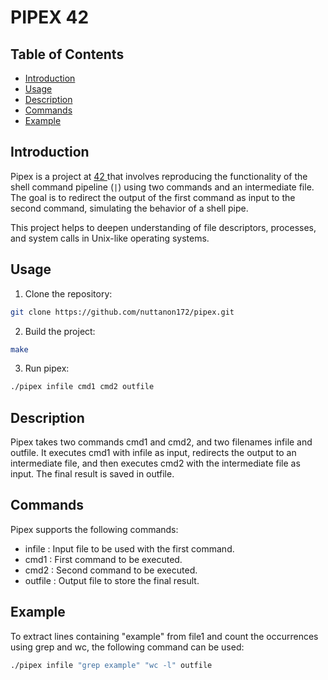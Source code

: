 # PIPEX 42

## Table of Contents

- [Introduction](#introduction)
- [Usage](#usage)
- [Description](#description)
- [Commands](#commands)
- [Example](#example)


## Introduction

Pipex is a project at [42 ](https://www.42bangkok.com/) that involves reproducing the functionality of the shell command pipeline (`|`) using two commands and an intermediate file. The goal is to redirect the output of the first command as input to the second command, simulating the behavior of a shell pipe.

This project helps to deepen understanding of file descriptors, processes, and system calls in Unix-like operating systems.

## Usage

1. Clone the repository:

```bash
git clone https://github.com/nuttanon172/pipex.git
```
2. Build the project:
```bash
make
```
3. Run pipex:
```bash
./pipex infile cmd1 cmd2 outfile
```

## Description
Pipex takes two commands cmd1 and cmd2, and two filenames infile and outfile. It executes cmd1 with infile as input, redirects the output to an intermediate file, and then executes cmd2 with the intermediate file as input. The final result is saved in outfile.

## Commands

Pipex supports the following commands:

* infile : Input file to be used with the first command.
* cmd1 : First command to be executed.
* cmd2 : Second command to be executed.
* outfile : Output file to store the final result.

## Example

To extract lines containing "example" from file1 and count the occurrences using grep and wc, the following command can be used:

```bash
./pipex infile "grep example" "wc -l" outfile
```
